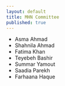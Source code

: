 ```yaml
---
layout: default
title: MHN Committee
published: true
---
```


* Asma Ahmad
* Shahnila Ahmad
* Fatima Khan
* Teyebeh Bashir
* Summar Yamout
* Saadia Parekh
* Farhaana Haque
